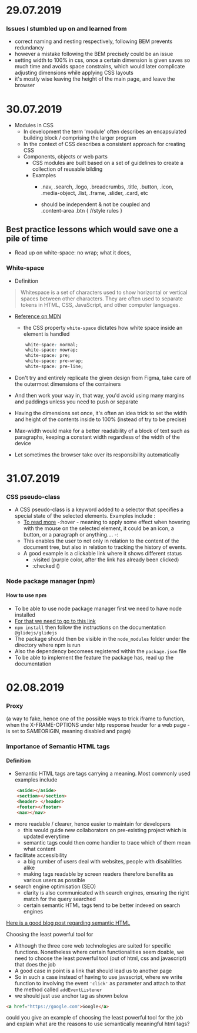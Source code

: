# 29.07.2019
### Issues I stumbled up on and learned from
- correct naming and nesting respectively, following BEM prevents redundancy
- however a mistake following the BEM precisely could be an issue
- setting width to 100% in css, once a certain dimension is given saves so much time and avoids space constrains, which would later complicate adjusting dimensions while applying CSS layouts
- it's mostly wise leaving the height of the main page, and leave the browser 

# 30.07.2019
- Modules in CSS 
  - In development the term 'module' often describes an encapsulated building block / comprising the larger program
  - In the context of CSS describes a consistent approach for creating CSS
  - Components, objects or web parts
    - CSS modules are built based on a set of guidelines to create a collection of reusable bilding 
    - Examples 
      - .nav, .search, .logo, .breadcrumbs, .title, .button, .icon, .media-object, .list, .frame, .slider, .card, etc

      - should be independent & not be coupled and   
      .content-area .btn {
   //style rules
          } 
 ## Best practice lessons which would save one a pile of time
 - Read up on white-space: no wrap; what it does, 
 ### White-space
 - Definition 
 > Whitespace is a set of characters used to show horizontal or vertical spaces between other characters. They are often used to separate tokens in HTML, CSS, JavaScript, and other computer languages.
 - [Reference on MDN](https://developer.mozilla.org/en-US/docs/Glossary/whitespace)

    - the CSS property `white-space` dictates how white space inside an element is handled
    ```css
        white-space: normal;
        white-space: nowrap;
        white-space: pre;
        white-space: pre-wrap;
        white-space: pre-line;
    ```
 - Don't try and entirely replicate the given design from Figma, take care of the outermost dimensions of the containers
 - And then work your way in, that way, you'd avoid using many margins and paddings unless you need to push or separate 
 - Having the dimensions set once, it's often an idea trick to set the width and height of the contents inside to 100% (instead of try to be precise)
 - Max-width would make for a better readability of a block of text such as paragraphs, keeping a constant width regardless of the width of the device
 - Let sometimes the browser take over its responsibility automatically  

# 31.07.2019
### CSS pseudo-class
- A CSS pseudo-class is a keyword added to a selector that specifies a special state of the selected elements. Examples include :
    - [To read more](https://developer.mozilla.org/en-US/docs/Web/CSS/Pseudo-classes)
    -:hover - meaning to apply some effect when hovering with the mouse on the selected element, it could be an icon, a button, or a paragraph or anything....
    -: 
    - This enables the user to not only in relation to the content of the document tree, but also in relation to tracking the history of events. 
    - A good example is a clickable link where it shows different status 
        - :visited (purple color, after the link has already been clicked)
        - :checked ()

### Node package manager (npm)
#### How to use npm
- To be able to use node package manager first we need to have node installed
- [For that we need to go to this link](https://nodejs.org/en/download/)
- `npm install` then follow the instructions on the documentation ` @glidejs/glidejs`
- The package should then be visible in the `node_modules` folder under the directory where npm is run
- Also the dependency becomees registered within the `package.json` file
- To be able to implement the feature the package has, read up the documentation

# 02.08.2019
### Proxy
(a way to fake, hence one of the possible ways to trick iframe to function, when the X-FRAME-OPTIONS under http response header for a web page - is set to  SAMEORIGIN, meaning disabled and page)



 ### Importance of Semantic HTML tags
 #### Definition
   - Semantic HTML tags are tags carrying a meaning. Most commonly used examples include
 ```html
     <aside></aside> 
     <section></section> 
     <header> </header>
     <footer></footer>
     <nav></nav>
 ```
 - more readable / clearer, hence easier to maintain for developers
   - this would guide new collaborators on pre-existing project which is updated everytime
   - semantic tags could then come handier to trace which of them mean what content
 - facilitate accessibility
   - a big number of users  deal with websites, people with disabilities alike
   - making tags readable by screen readers therefore benefits as various users as possible
 - search engine optimisation (SEO)
   - clarity is also communicated with search engines, ensuring the right match for the query searched
   - certain semantic HTML tags tend to be better indexed on search engines

[Here is a good blog post regarding semantic HTML](https://www.lambdatest.com/blog/importance-of-semantic-html-in-modern-web-development/)

Choosing the least powerful tool for
- Although the three core web technologies are suited for specific functions. Nonetheless where certain functionalities seem doable, we need to choose the least powerful tool (out of html, css and javascript) that does the job
- A good case in point is a link that should lead us to another page
- So in such a case instead of having to use javascript, where we write function to involving the event `'click'` as parameter and attach to that the method called `addEventListener`
- we should just use anchor tag as shown below
```html 
<a href="https://google.com">Google</a>
```

could you give an example of choosing the least powerful tool for the job and explain what are the reasons to use semantically meaningful html tags?

